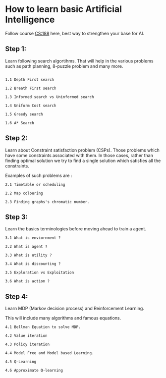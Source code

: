 
# How to learn basic Artificial Intelligence 

Follow course [CS:188](https://courses.edx.org/courses/BerkeleyX/CS188.1x-4/1T2015/course/) here, best way to strengthen your base for AI.

## Step 1:

Learn following search algortihms. That will help in the various problems such as path planning, 8-puzzle problem and many more.

```

1.1 Depth First search

1.2 Breath First search

1.3 Informed search vs Uninformed search

1.4 Uniform Cost search

1.5 Greedy search

1.6 A* Search

```

## Step 2:

Learn about Constraint satisfaction problem (CSPs). Those problems which have some constraints associated with them.
In those cases, rather than finding optimal solution we try to find a single solution which satisfies all the constraints.

Examples of such problems are :

```
2.1 Timetable or scheduling

2.2 Map colouring

2.3 Finding graphs's chromatic number.

```

## Step 3:

Learn the basics terminologies before moving ahead to train a agent.

```
3.1 What is enviornment ?

3.2 What is agent ?

3.3 What is utility ?

3.4 What is discounting ?

3.5 Exploration vs Exploitation

3.6 What is action ?

```

## Step 4:

Learn MDP (Markov decision process) and Reinforcement Learning. 

This will include many algorithms and famous equations.

```
4.1 Bellman Equation to solve MDP.

4.2 Value iteration

4.3 Policy iteration

4.4 Model Free and Model based Learning.

4.5 Q-Learning

4.6 Approximate Q-learning

```






